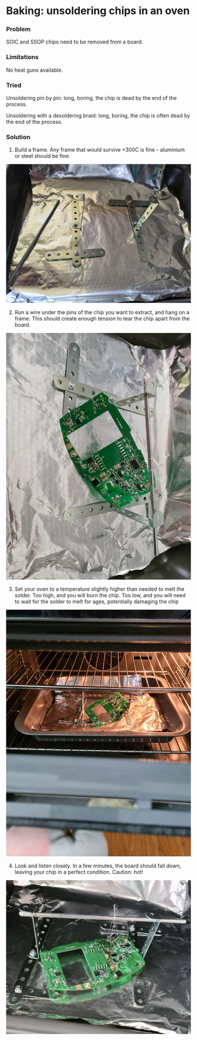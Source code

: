 # Baking: unsoldering chips in an oven

### Problem
SOIC and SSOP chips need to be removed from a board.

### Limitations
No heat guns available.

### Tried
Unsoldering pin by pin: long, boring, the chip is dead by the end of the process.

Unsoldering with a desoldering braid: long, boring, the chip is often dead by the end of the process.


### Solution
1. Build a frame. Any frame that would survive +300C is fine - aluminium or steel should be fine.

![(A sample of a frame)](01_frame.jpg "A sample of a frame")

2. Run a wire under the pins of the chip you want to extract, and hang on a frame. This should create enough tension to tear the chip apart from the board.

![(Hang/hold a chip)](02_hold.jpg "Hold a chip")

3. Set your oven to a temperature slightly higher than needed to melt the solder. Too high, and you will burn the chip. Too low, and you will need to wait for the solder to melt for ages, potentially damaging the chip

![(Grill)](03_grill.jpg "Grill")

4. Look and listen closely. In a few minutes, the board should fall down, leaving your chip in a perfect condition. Caution: hot!

![(Done)](04_done.jpg "Done")
